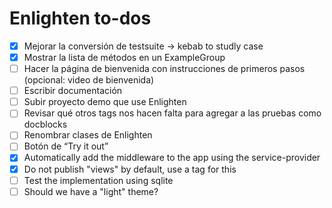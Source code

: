 
# Enlighten to-dos

-[x] Mejorar la conversión de testsuite -> kebab to studly case
-[x] Mostrar la lista de métodos en un ExampleGroup
-[ ] Hacer la página de bienvenida con instrucciones de primeros pasos (opcional: video de bienvenida)
-[ ] Escribir documentación
-[ ] Subir proyecto demo que use Enlighten
-[ ] Revisar qué otros tags nos hacen falta para agregar a las pruebas como docblocks
-[ ] Renombrar clases de Enlighten
-[ ] Botón de “Try it out”
-[x] Automatically add the middleware to the app using the service-provider
-[x] Do not publish "views" by default, use a tag for this
-[ ] Test the implementation using sqlite
-[ ] Should we have a "light" theme?
